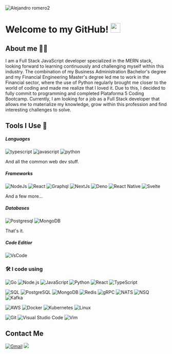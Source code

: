 
![Alejandro romero2](https://user-images.githubusercontent.com/64499754/129489368-9cf0b140-143c-464d-a7b4-00c7b7afe333.png)



# Welcome to my GitHub! <img src="https://raw.githubusercontent.com/MartinHeinz/MartinHeinz/master/wave.gif" width="30px">


<!--
**ajromeroch/ajromeroch** is a ✨ _special_ ✨ repository because its `README.md` (this file) appears on your GitHub profile.

Here are some ideas to get you started:

- 🔭 I’m currently working on ...
- 🌱 I’m currently learning ...
- 👯 I’m looking to collaborate on ...
- 🤔 I’m looking for help with ...
- 💬 Ask me about ...
- 📫 How to reach me: ...
- 😄 Pronouns: ...
- ⚡ Fun fact: ...
-->

## About me :man_technologist:
I am a Full Stack JavaScript developer specialized in the MERN stack, looking forward to learning continuously and challenging myself within this industry. The combination of my Business Administration Bachelor's degree and my Financial Engineering Master's degree led me to work in the Financial sector, where the use of Python regularly brought me closer to the world of coding and made me realize that I loved it. Due to this, I decided to fully commit to programming and completed Plataforma 5 Coding Bootcamp. Currently, I am looking for a job as a Full Stack developer that allows me to materialize my knowledge, grow within this profession and find interesting challenges to solve.

## Tools I Use 🔧
<div>

##### Languages

<img src="https://img.shields.io/badge/TypeScript-007ACC?style=for-the-badge&logo=typescript&logoColor=white" alt="typescript" />
<img src="https://img.shields.io/badge/JavaScript-F7DF1E?style=for-the-badge&logo=javascript&logoColor=black" alt="javascript" />
<img src="https://img.shields.io/badge/Python-3776AB?style=for-the-badge&logo=python&logoColor=white" alt="python" />

And all the common web dev stuff.

##### Frameworks

<img src="https://img.shields.io/badge/Node.js-43853D?style=for-the-badge&logo=node-dot-js&logoColor=white" alt="NodeJs" />
<img src="https://img.shields.io/badge/React-20232A?style=for-the-badge&logo=react&logoColor=61DAFB" alt="React" />
<img src="https://img.shields.io/badge/GraphQl-E10098?style=for-the-badge&logo=graphql&logoColor=white" alt="Graphql" />
<img src="https://img.shields.io/badge/next.js-000000?style=for-the-badge&logo=next-dot-js&logoColor=white" alt="NextJs" />
<img src="https://img.shields.io/badge/Deno.JS-464647?style=for-the-badge&logo=deno&logoColor=white" alt="Deno" />
<img src="https://img.shields.io/badge/React_Native-20232A?style=for-the-badge&logo=react&logoColor=61DAFB" alt="React Native" />
<img src="https://img.shields.io/badge/Svelte-4A4A55?style=for-the-badge&logo=svelte&logoColor=FF3E00" alt="Svelte" />

And a few more...

##### Databases

<img src="https://img.shields.io/badge/PostgreSQL-316192?style=for-the-badge&logo=postgresql&logoColor=white" alt="Postgresql" />
<img src="https://img.shields.io/badge/MongoDB-4EA94B?style=for-the-badge&logo=mongodb&logoColor=white" alt="MongoDB" />

That's it.

##### Code Editior

<img src="https://img.shields.io/badge/Visual_Studio_Code-0078D4?style=for-the-badge&logo=visual%20studio%20code&logoColor=white" alt="VsCode" />

</div>

### 🛠 I code using

![Go](https://img.shields.io/badge/-Go-05122A?style=flat&logo=go)
![Node.js](https://img.shields.io/badge/-Node.js-05122A?&logo=node.js)
![JavaScript](https://img.shields.io/badge/-JavaScript-05122A?&logo=JavaScript)
![Python](https://img.shields.io/badge/-Python-05122A?&logo=Python)
![React](https://img.shields.io/badge/-React-05122A?&logo=React)
![TypeScript](https://img.shields.io/badge/-TypeScript-05122A?&logo=TypeScript)

![SQL](https://img.shields.io/badge/-SQL-05122A?&logo=MySQL)
![PostgreSQL](https://img.shields.io/badge/-PostgreSQL-05122A?style=flat&logo=PostgreSQL)
![MongoDB](https://img.shields.io/badge/-MongoDB-05122A?style=flat&logo=MongoDB)
![Redis](https://img.shields.io/badge/-Redis-05122A?style=flat&logo=Redis)
![gRPC](https://img.shields.io/badge/-gRPC-05122A?style=flat&logo=grpc)
![NATS](./asset/nats.svg)
![NSQ](./asset/nsq.svg)
![Kafka](https://img.shields.io/badge/-Kafka-05122A?style=flat&logo=apache-kafka)

![AWS](https://img.shields.io/badge/-AWS-05122A?&logo=Amazon-AWS&logoColor=F90)
![Docker](https://img.shields.io/badge/-Docker-05122A?&logo=Docker)
![Kubernetes](https://img.shields.io/badge/-Kubernetes-05122A?&logo=Kubernetes)
![Linux](https://img.shields.io/badge/-Linux-05122A?&logo=Linux)

![Git](https://img.shields.io/badge/-Git-05122A?style=flat&logo=git)
![Visual Studio Code](https://img.shields.io/badge/-VS%20Code-05122A?style=flat&logo=visual-studio-code&logoColor=007ACC)
![Vim](https://img.shields.io/badge/-VIM-05122A?style=flat&logo=neovim)

## Contact Me

<p>
    <a href="mailto:ajromeroch@gmail.com">
        <img alt="Gmail" src="https://img.shields.io/badge/Gmail-D14836?style=for-the-badge&logo=gmail&logoColor=white"/></a>
    <a href="https://linkedin.com/in/alejandro-romero-chavez" alt="LinkedIn">
        <img src="https://img.shields.io/badge/LinkedIn-0077B5?style=for-the-badge&logo=linkedin&logoColor=white" /></a>
</p>


